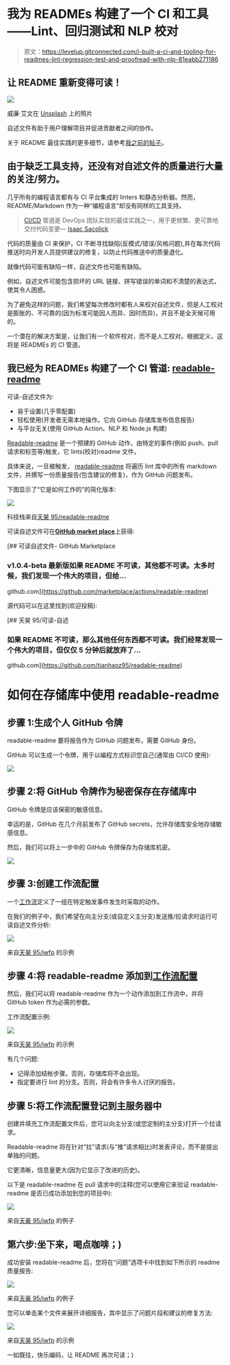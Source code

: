 # 我为 READMEs 构建了一个 CI 和工具——Lint、回归测试和 NLP 校对

> 原文：<https://levelup.gitconnected.com/i-built-a-ci-and-tooling-for-readmes-lint-regression-test-and-proofread-with-nlp-81eabb271186>

## 让 README 重新变得可读！

![](img/fb76aa2784a68172cd536660c142bd5c.png)

威廉·艾文在 [Unsplash](https://unsplash.com/s/photos/programmer?utm_source=unsplash&utm_medium=referral&utm_content=creditCopyText) 上的照片

自述文件有助于用户理解项目并促进贡献者之间的协作。

关于 README 最佳实践的更多细节，请参考[我之前的帖子](https://medium.com/better-programming/how-to-write-a-readable-readme-590ae6124f69)。

## 由于缺乏工具支持，还没有对自述文件的质量进行大量的关注/努力。

几乎所有的编程语言都有与 CI 平台集成的 linters 和静态分析器。然而，README/Markdown 作为一种“编程语言”却没有同样的工具支持。

> [CI/CD](https://www.infoworld.com/article/3271126/what-is-cicd-continuous-integration-and-continuous-delivery-explained.html) 管道是 DevOps 团队实现的最佳实践之一，用于更频繁、更可靠地交付代码变更— [Isaac Sacolick](https://www.infoworld.com/author/Isaac-Sacolick/)

代码的质量由 CI 来保护，CI 不断寻找缺陷(反模式/错误/风格问题),并在每次代码推送时向开发人员提供建议的修复，以防止代码推送中的质量退化。

就像代码可能有缺陷一样，自述文件也可能有缺陷。

例如，自述文件可能包含损坏的 URL 链接、拼写错误的单词和不清楚的表达式，使其令人困惑。

为了避免这样的问题，我们希望每次修改时都有人来校对自述文件，但是人工校对是膨胀的、不可靠的(因为标准可能因人而异、因时而异)，并且不是全天候可用的。

一个潜在的解决方案是，让我们有一个软件校对，而不是人工校对。根据定义，这将是 READMEs 的 CI 管道。

## 我已经为 READMEs 构建了一个 CI 管道: [readable-readme](https://github.com/marketplace/actions/readable-readme)

可读-自述文件为:

*   易于设置(几乎零配置)
*   轻松使用(开发者无需本地操作。它向 GitHub 存储库发布信息报告)
*   与平台无关(使用 GitHub Action、NLP 和 Node.js 构建)

[Readable-readme](https://github.com/marketplace/actions/readable-readme) 是一个预建的 GitHub 动作，由特定的事件(例如 push、pull 请求和标签等)触发，它 lints(校对)readme 文件。

具体来说，一旦被触发， [readable-readme](https://github.com/marketplace/actions/readable-readme) 将遍历 lint 库中的所有 markdown 文件，并撰写一份质量报告(包含建议的修复)，作为 GitHub 问题发布。

下图显示了“它是如何工作的”的简化版本:

![](img/5751af6307632163701ecfbebd22d9d4.png)

科技栈来自[天昊 95/readable-readme](https://github.com/tianhaoz95/readable-readme)

可读自述文件可在[**GitHub market place**](https://github.com/marketplace/actions/readable-readme)上获得:

[](https://github.com/marketplace/actions/readable-readme) [## 可读自述文件- GitHub Marketplace

### v1.0.4-beta 最新版如果 README 不可读，其他都不可读。太多时候，我们发现一个伟大的项目，但给…

github.com](https://github.com/marketplace/actions/readable-readme) 

源代码可以在这里找到(欢迎投稿):

[](https://github.com/tianhaoz95/readable-readme) [## 天昊 95/可读-自述

### 如果 README 不可读，那么其他任何东西都不可读。我们经常发现一个伟大的项目，但仅仅 5 分钟后就放弃了…

github.com](https://github.com/tianhaoz95/readable-readme) 

# 如何在存储库中使用 readable-readme

## 步骤 1:生成个人 GitHub 令牌

readable-readme 要将报告作为 GitHub 问题发布，需要 GitHub 身份。

GitHub 可以生成一个令牌，用于以编程方式标识您自己(通常由 CI/CD 使用):

![](img/97968c0700b65c3286dcf190084bf682.png)

## 步骤 2:将 GitHub 令牌作为秘密保存在存储库中

GitHub 令牌是应该保密的敏感信息。

幸运的是，GitHub 在几个月前发布了 GitHub secrets，允许存储库安全地存储敏感信息。

然后，我们可以将上一步中的 GitHub 令牌保存为存储库机密。

![](img/f26683533816f616018ced791c5b4a82.png)

## 步骤 3:创建工作流配置

一个[工作流](https://help.github.com/en/actions/automating-your-workflow-with-github-actions/configuring-a-workflow)定义了一组在特定触发事件发生时采取的动作。

在我们的例子中，我们希望在向主分支(或自定义主分支)发送推/拉请求时运行可读自述文件分析:

![](img/5932c57813b939f60da67a81ab219afb.png)

来自[天昊 95/iwfp](https://github.com/tianhaoz95/iwfp) 的示例

## 步骤 4:将 readable-readme 添加到[工作流配置](https://help.github.com/en/actions/automating-your-workflow-with-github-actions/configuring-a-workflow)

然后，我们可以将 readable-readme 作为一个动作添加到工作流中，并将 GitHub token 作为必需的参数。

工作流配置示例:

![](img/c614d05ce8aba677fb77bef0fe82c9bd.png)

来自[天昊 95/iwfp](https://github.com/tianhaoz95/iwfp) 的示例

有几个问题:

*   记得添加结帐步骤。否则，存储库将不会出现。
*   指定要进行 lint 的分支。否则，将会有许多令人讨厌的报告。

## 步骤 5:将工作流配置登记到主服务器中

创建并填充工作流配置文件后，您可以向主分支(或您定制的主分支)打开一个拉请求。

Readable-readme 将在针对“拉”请求(与“推”请求相比)时发表评论，而不是提出单独的问题。

它更清晰，信息量更大(因为它显示了改进的历史)。

以下是 readable-readme 在 pull 请求中的注释(您可以使用它来验证 readable-readme 是否已成功添加到您的项目中):

![](img/d9752e83771146730ba1336c85c9af9c.png)

来自[天豪 95/iwfp](https://github.com/tianhaoz95/iwfp) 的例子

## 第六步:坐下来，喝点咖啡；)

成功安装 readable-readme 后，您将在“问题”选项卡中找到如下所示的 readme 质量报告:

![](img/f050e6e42874cdcf61b3493ad15d2651.png)

来自[天豪 95/iwfp](https://github.com/tianhaoz95/iwfp) 的例子

您可以单击某个文件来展开详细报告，其中显示了问题片段和建议的修复方法:

![](img/1a2428a6162665b2f3a80d9b98fbaad1.png)

来自[天昊 95/iwfp](https://github.com/tianhaoz95/iwfp) 的示例

一如既往，快乐编码，让 README 再次可读；)